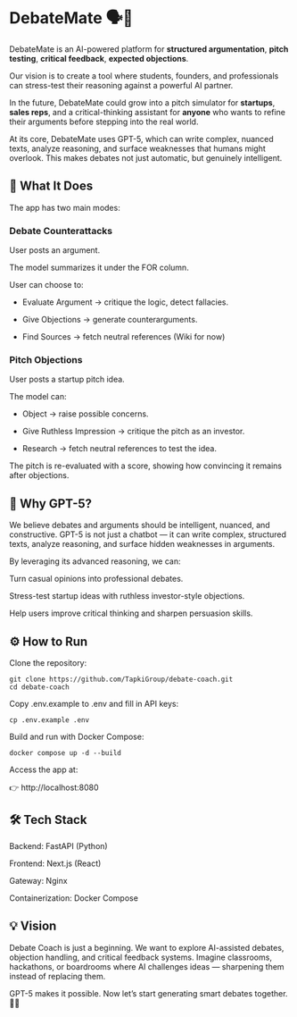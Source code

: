 # DebateMate 🗣️🤖

DebateMate is an AI-powered platform for **structured argumentation**, **pitch testing**, **critical feedback**, **expected objections**.

Our vision is to create a tool where students, founders, and professionals can stress-test their reasoning against a powerful AI partner.

In the future, DebateMate could grow into a pitch simulator for **startups**, **sales reps**, and a critical-thinking assistant for **anyone** who wants to refine their arguments before stepping into the real world.

At its core, DebateMate uses GPT-5, which can write complex, nuanced texts, analyze reasoning, and surface weaknesses that humans might overlook. This makes debates not just automatic, but genuinely intelligent.

## 🌟 What It Does

The app has two main modes:

### Debate Counterattacks

User posts an argument.

The model summarizes it under the FOR column.

User can choose to:

- Evaluate Argument → critique the logic, detect fallacies.

- Give Objections → generate counterarguments.

- Find Sources → fetch neutral references (Wiki for now)

### Pitch Objections

User posts a startup pitch idea.

The model can:

- Object → raise possible concerns.

- Give Ruthless Impression → critique the pitch as an investor.

- Research → fetch neutral references to test the idea.

The pitch is re-evaluated with a score, showing how convincing it remains after objections.

## 🧠 Why GPT-5?

We believe debates and arguments should be intelligent, nuanced, and constructive.
GPT-5 is not just a chatbot — it can write complex, structured texts, analyze reasoning, and surface hidden weaknesses in arguments.

By leveraging its advanced reasoning, we can:

Turn casual opinions into professional debates.

Stress-test startup ideas with ruthless investor-style objections.

Help users improve critical thinking and sharpen persuasion skills.

## ⚙️ How to Run

Clone the repository:

```
git clone https://github.com/TapkiGroup/debate-coach.git
cd debate-coach
```

Copy .env.example to .env and fill in API keys:

```
cp .env.example .env
```

Build and run with Docker Compose:

```
docker compose up -d --build
```

Access the app at:

👉 http://localhost:8080

## 🛠️ Tech Stack

Backend: FastAPI (Python)

Frontend: Next.js (React)

Gateway: Nginx

Containerization: Docker Compose

## 💡 Vision

Debate Coach is just a beginning.
We want to explore AI-assisted debates, objection handling, and critical feedback systems.
Imagine classrooms, hackathons, or boardrooms where AI challenges ideas — sharpening them instead of replacing them.

GPT-5 makes it possible.
Now let’s start generating smart debates together. 🧠🔥
